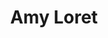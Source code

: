 ---
title: "Amy Loret"
presenter_id: amy_loret
permalink: /member_full_publications/amy_loret
layout: member_all_publications
---